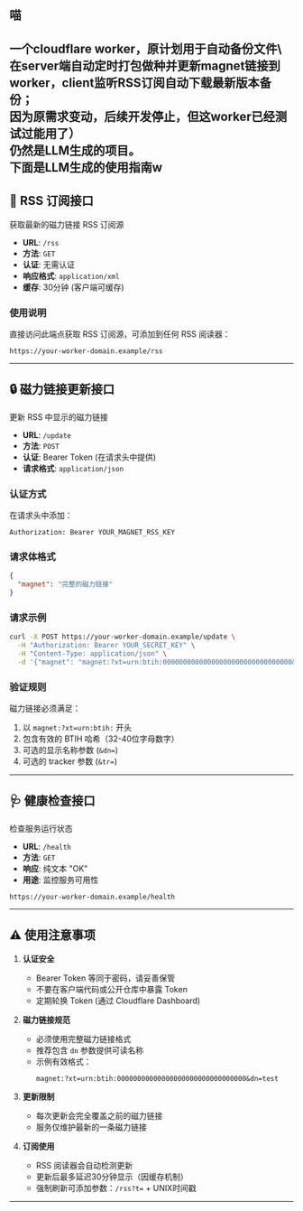 ## 喵

一个cloudflare worker，原计划用于自动备份文件\  
在server端自动定时打包做种并更新magnet链接到worker，client监听RSS订阅自动下载最新版本备份； \
因为原需求变动，后续开发停止，但这worker已经测试过能用了）  
仍然是LLM生成的项目。  
下面是LLM生成的使用指南w  
---

## 📡 RSS 订阅接口
获取最新的磁力链接 RSS 订阅源

- **URL**: `/rss`
- **方法**: `GET`
- **认证**: 无需认证
- **响应格式**: `application/xml`
- **缓存**: 30分钟 (客户端可缓存)

### 使用说明
直接访问此端点获取 RSS 订阅源，可添加到任何 RSS 阅读器：
```
https://your-worker-domain.example/rss
```

---

## 🔒 磁力链接更新接口
更新 RSS 中显示的磁力链接

- **URL**: `/update`
- **方法**: `POST`
- **认证**: Bearer Token (在请求头中提供)
- **请求格式**: `application/json`

### 认证方式
在请求头中添加：
```http
Authorization: Bearer YOUR_MAGNET_RSS_KEY
```

### 请求体格式
```json
{
  "magnet": "完整的磁力链接"
}
```

### 请求示例
```bash
curl -X POST https://your-worker-domain.example/update \
  -H "Authorization: Bearer YOUR_SECRET_KEY" \
  -H "Content-Type: application/json" \
  -d '{"magnet": "magnet:?xt=urn:btih:00000000000000000000000000000000&dn=test"}'
```

### 验证规则
磁力链接必须满足：
1. 以 `magnet:?xt=urn:btih:` 开头
2. 包含有效的 BTIH 哈希（32-40位字母数字）
3. 可选的显示名称参数 (`&dn=`)
4. 可选的 tracker 参数 (`&tr=`)

---

## 🩺 健康检查接口
检查服务运行状态

- **URL**: `/health`
- **方法**: `GET`
- **响应**: 纯文本 "OK"
- **用途**: 监控服务可用性

```
https://your-worker-domain.example/health
```

---

## ⚠️ 使用注意事项

1. **认证安全**
   - Bearer Token 等同于密码，请妥善保管
   - 不要在客户端代码或公开仓库中暴露 Token
   - 定期轮换 Token (通过 Cloudflare Dashboard)

2. **磁力链接规范**
   - 必须使用完整磁力链接格式
   - 推荐包含 `dn` 参数提供可读名称
   - 示例有效格式：
     ```
     magnet:?xt=urn:btih:00000000000000000000000000000000&dn=test
     ```

3. **更新限制**
   - 每次更新会完全覆盖之前的磁力链接
   - 服务仅维护最新的一条磁力链接

4. **订阅使用**
   - RSS 阅读器会自动检测更新
   - 更新后最多延迟30分钟显示（因缓存机制）
   - 强制刷新可添加参数：`/rss?t=` + UNIX时间戳

---
